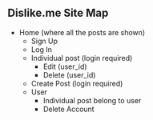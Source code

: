 ## Dislike.me Site Map

* Home (where all the posts are shown)
  * Sign Up
  * Log In
  * Individual post (login required)
    * Edit (user_id)
    * Delete (user_id)
  * Create Post (login required)
  * User
    * Individual post belong to user
    * Delete Account
